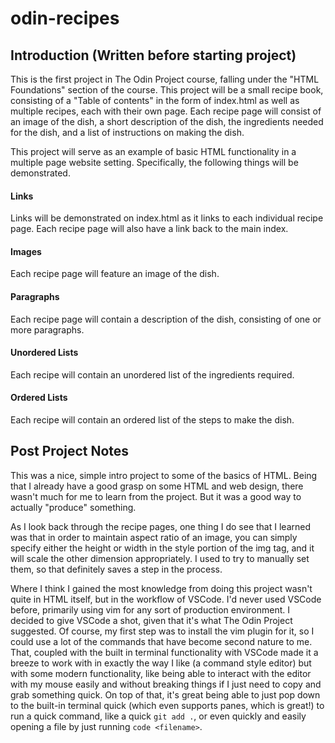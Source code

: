 # odin-recipes
## Introduction (Written before starting project)
 This is the first project in The Odin Project course, falling under the "HTML Foundations" section of the course. This project will be a small recipe book, consisting of a "Table of contents" in the form of index.html as well as multiple recipes, each with their own page. Each recipe page will consist of an image of the dish, a short description of the dish, the ingredients needed for the dish, and a list of instructions on making the dish.

 This project will serve as an example of basic HTML functionality in a multiple page website setting. Specifically, the following things will be demonstrated.

 #### Links
 Links will be demonstrated on index.html as it links to each individual recipe page. Each recipe page will also have a link back to the main index.
 #### Images
 Each recipe page will feature an image of the dish.
 #### Paragraphs
 Each recipe page will contain a description of the dish, consisting of one or more paragraphs.
 #### Unordered Lists
 Each recipe will contain an unordered list of the ingredients required.
 #### Ordered Lists
 Each recipe will contain an ordered list of the steps to make the dish.
## Post Project Notes
This was a nice, simple intro project to some of the basics of HTML. Being that I already have a good grasp on some HTML and web design, there wasn't much for me to learn from the project. But it was a good way to actually "produce" something.

As I look back through the recipe pages, one thing I do see that I learned was that in order to maintain aspect ratio of an image, you can simply specify either the height or width in the style portion of the img tag, and it will scale the other dimension appropriately. I used to try to manually set them, so that definitely saves a step in the process.

Where I think I gained the most knowledge from doing this project wasn't quite in HTML itself, but in the workflow of VSCode. I'd never used VSCode before, primarily using vim for any sort of production environment. I decided to give VSCode a shot, given that it's what The Odin Project suggested. Of course, my first step was to install the vim plugin for it, so I could use a lot of the commands that have become second nature to me. That, coupled with the built in terminal functionality with VSCode made it a breeze to work with in exactly the way I like (a command style editor) but with some modern functionality, like being able to interact with the editor with my mouse easily and without breaking things if I just need to copy and grab something quick. On top of that, it's great being able to just pop down to the built-in terminal quick (which even supports panes, which is great!) to run a quick command, like a quick `git add .`, or even quickly and easily opening a file by just running `code <filename>`.
